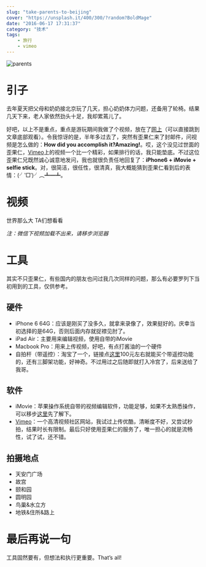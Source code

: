 ```yaml
---
slug: "take-parents-to-beijing"
cover: "https://unsplash.it/400/300/?random?BoldMage"
date: "2016-06-17 17:31:37"
category: "技术"
tags:
    - 旅行
    - vimeo
---
```

![parents](/images/parents.jpg)

[](#引子 "引子")引子
==============

去年夏天把父母和奶奶接北京玩了几天，担心奶奶体力问题，还备用了轮椅。结果几天下来，老人家依然劲头十足，我却累蔫儿了。

好吧，以上不是重点，重点是游玩期间我做了个视频，放在了[网上](https://vimeo.com/146186682)（可以直接跳到文章底部观看）。令我惊讶的是，半年多过去了，突然有歪果仁来了封邮件，问视频是怎么做的：**How did you accomplish it?Amazing!**。哎，这个没见过世面的歪果仁，[Vimeo](https://vimeo.com/channels/staffpicks)上的视频一个比一个精彩，如果排行的话，我只能垫底。不过这位歪果仁兄既然诚心诚意地发问，我也就很负责任地回复了：**iPhone6 + iMovie + selfie stick**。对，很简洁，很任性，很清真，我大概能猜到歪果仁看到后的表情：(╯‵□′)╯︵┻━┻。

[](#视频 "视频")视频
==============

世界那么大 TA们想看看

*注：微信下视频加载不出来，请移步浏览器*

[](#工具 "工具")工具
==============

其实不只歪果仁，有些国内的朋友也问过我几次同样的问题，那么有必要罗列下当初用到的工具，仅供参考。

[](#硬件 "硬件")硬件
--------------

-   iPhone 6 64G：应该是刚买了没多久，就拿来录像了，效果挺好的。庆幸当初选择的是64G，否则后面内存就捉襟见肘了。
-   iPad Air：主要用来编辑视频，使用自带的iMovie
-   Macbook Pro：用来上传视频，好吧，有点打酱油的一个硬件
-   自拍杆（带遥控）：淘宝了一个，链接点[这里](https://detail.tmall.com/item.htm?id=42154967278&spm=a1z09.2.0.0.lBofG8&_u=h4gsni3a18f)100元左右就能买个带遥控功能的，还有三脚架功能，好神奇。不过用过之后随即就打入冷宫了，后来送给了我哥。

[](#软件 "软件")软件
--------------

-   iMovie：苹果操作系统自带的视频编辑软件，功能足够，如果不太熟悉操作，可以移步[这里](http://www.apple.com/cn/ios/imovie/)先了解下。
-   [Vimeo](https://vimeo.com)：一个高清视频社区网站，我试过上传优酷，清晰度不好，又尝试秒拍，结果时长有限制。最后只好使用歪果仁的服务了，唯一担心的就是流畅性，试了试，还不错。

[](#拍摄地点 "拍摄地点")拍摄地点
--------------------

-   天安门广场
-   故宫
-   颐和园
-   圆明园
-   鸟巢&水立方
-   地铁&住所&路上

[](#最后再说一句 "最后再说一句")最后再说一句
==========================

工具固然要有，但想法和执行更重要。That’s all!